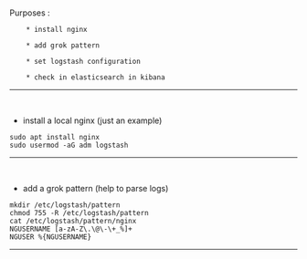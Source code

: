 



<br>

Purposes :

		* install nginx

		* add grok pattern

		* set logstash configuration

		* check in elasticsearch in kibana

-------------------------------------------------------------



<br>

* install a local nginx (just an example)

```
sudo apt install nginx
sudo usermod -aG adm logstash
```

-------------------------------------------------------------



<br>

* add a grok pattern (help to parse logs)

```
mkdir /etc/logstash/pattern
chmod 755 -R /etc/logstash/pattern
cat /etc/logstash/pattern/nginx
NGUSERNAME [a-zA-Z\.\@\-\+_%]+
NGUSER %{NGUSERNAME}
```

-------------------------------------------------------------

<br>


